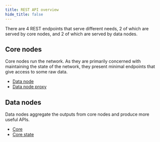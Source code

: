```yaml
---
title: REST API overview
hide_title: false
---
```


There are 4 REST endpoints that serve different needs, 2 of which are served by core nodes, and 2 of which are served by data nodes.

## Core nodes
Core nodes run the network. As they are primarily concerned with maintaining the state of the network, they present minimal endpoints that give access to some raw data.

* [Data node](/docs/api/rest/data-node/data)
* [Data node proxy](/docs/api/rest/data-node/proxy)

## Data nodes
Data nodes aggregate the outputs from core nodes and produce more useful APIs.

* [Core](/docs/api/rest/core/core)
* [Core state](/docs/api/rest/core/state)

